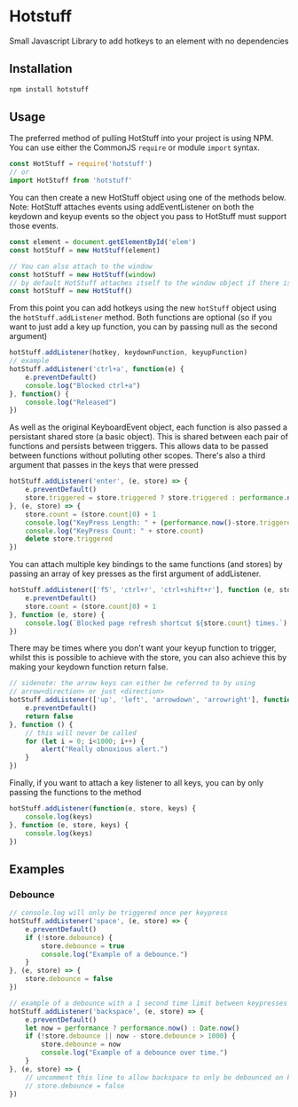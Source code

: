 # Hotstuff
Small Javascript Library to add hotkeys to an element with no dependencies

## Installation

```bash
npm install hotstuff
```

## Usage
The preferred method of pulling HotStuff into your project is using NPM. You can use either the CommonJS `require` or module `import` syntax.

```javascript
const HotStuff = require('hotstuff')
// or
import HotStuff from 'hotstuff'
```

You can then create a new HotStuff object using one of the methods below.
Note: HotStuff attaches events using addEventListener on both the keydown and keyup events so the object you pass to HotStuff must support those events.

```javascript
const element = document.getElementById('elem')
const hotStuff = new HotStuff(element)

// You can also attach to the window
const hotStuff = new HotStuff(window)
// by default HotStuff attaches itself to the window object if there is one
const hotStuff = new HotStuff()
```
From this point you can add hotkeys using the new `hotStuff` object using the `hotStuff.addListener` method. Both functions are optional (so if you want to just add a key up function, you can by passing null as the second argument)

```javascript
hotStuff.addListener(hotkey, keydownFunction, keyupFunction)
// example
hotStuff.addListener('ctrl+a', function(e) {
    e.preventDefault()
    console.log("Blocked ctrl+a")
}, function() {
    console.log("Released")
})
```
As well as the original KeyboardEvent object, each function is also passed a persistant shared store (a basic object). This is shared between each pair of functions and persists between triggers. This allows data to be passed between functions without polluting other scopes. There's also a third argument that passes in the keys that were pressed

```javascript
hotStuff.addListener('enter', (e, store) => {
    e.preventDefault()
    store.triggered = store.triggered ? store.triggered : performance.now()
}, (e, store) => {
    store.count = (store.count|0) + 1
    console.log("KeyPress Length: " + (performance.now()-store.triggered))
    console.log("KeyPress Count: " + store.count)
    delete store.triggered
})
```
You can attach multiple key bindings to the same functions (and stores) by passing an array of key presses as the first argument of addListener.

```javascript
hotStuff.addListener(['f5', 'ctrl+r', 'ctrl+shift+r'], function (e, store) {
    e.preventDefault()
    store.count = (store.count|0) + 1
}, function (e, store) {
    console.log(`Blocked page refresh shortcut ${store.count} times.`)
})
```

There may be times where you don't want your keyup function to trigger, whilst this is possible to achieve with the store, you can also achieve this by making your keydown function return false.

```javascript
// sidenote: the arrow keys can either be referred to by using
// arrow<direction> or just <direction>
hotStuff.addListener(['up', 'left', 'arrowdown', 'arrowright'], function (e) {
    e.preventDefault()
    return false
}, function () {
    // this will never be called
    for (let i = 0; i<1000; i++) {
        alert("Really obnoxious alert.")
    }
})
```

Finally, if you want to attach a key listener to all keys, you can by only passing the functions to the method

```javascript
hotStuff.addListener(function(e, store, keys) {
    console.log(keys)
}, function (e, store, keys) {
    console.log(keys)
})
```

## Examples

### Debounce

```javascript
// console.log will only be triggered once per keypress
hotStuff.addListener('space', (e, store) => {
    e.preventDefault()
    if (!store.debounce) {
        store.debounce = true
        console.log("Example of a debounce.")
    }
}, (e, store) => {
    store.debounce = false
})

// example of a debounce with a 1 second time limit between keypresses
hotStuff.addListener('backspace', (e, store) => {
    e.preventDefault()
    let now = performance ? performance.now() : Date.now()
    if (!store.debounce || now - store.debounce > 1000) {
        store.debounce = now
        console.log("Example of a debounce over time.")
    }
}, (e, store) => {
    // uncomment this line to allow backspace to only be debounced on keydown
    // store.debounce = false
})
```

